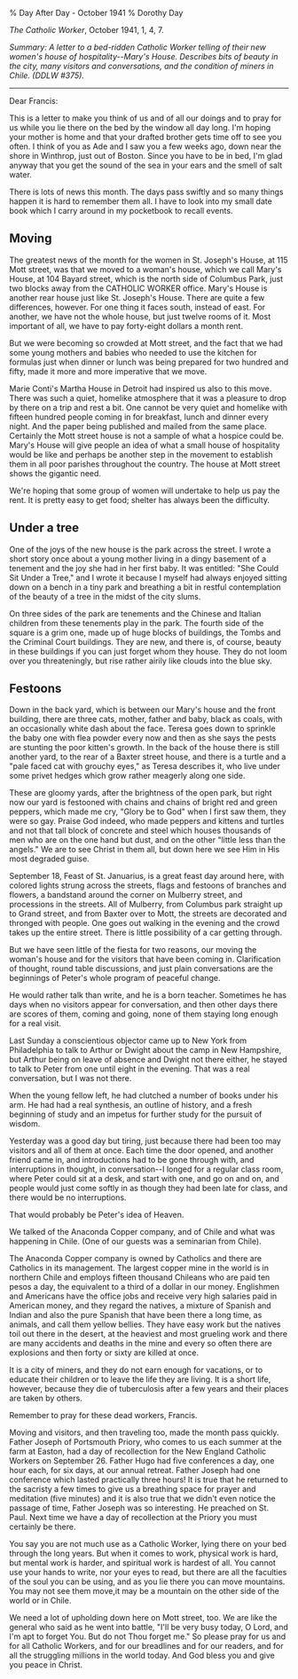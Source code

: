 % Day After Day - October 1941
% Dorothy Day

*The Catholic Worker*, October 1941, 1, 4, 7.

*Summary: A letter to a bed-ridden Catholic Worker telling of their new
women's house of hospitality--Mary's House. Describes bits of beauty in
the city, many visitors and conversations, and the condition of miners
in Chile. (DDLW \#375).*

****

Dear Francis:

This is a letter to make you think of us and of all our doings and to
pray for us while you lie there on the bed by the window all day long.
I'm hoping your mother is home and that your drafted brother gets time
off to see you often. I think of you as Ade and I saw you a few weeks
ago, down near the shore in Winthrop, just out of Boston. Since you have
to be in bed, I'm glad anyway that you get the sound of the sea in your
ears and the smell of salt water.

There is lots of news this month. The days pass swiftly and so many
things happen it is hard to remember them all. I have to look into my
small date book which I carry around in my pocketbook to recall events.

Moving
------

The greatest news of the month for the women in St. Joseph's House, at
115 Mott street, was that we moved to a woman's house, which we call
Mary's House, at 104 Bayard street, which is the north side of Columbus
Park, just two blocks away from the CATHOLIC WORKER office. Mary's House
is another rear house just like St. Joseph's House. There are quite a
few differences, however. For one thing it faces south, instead of east.
For another, we have not the whole house, but just twelve rooms of it.
Most important of all, we have to pay forty-eight dollars a month rent.

But we were becoming so crowded at Mott street, and the fact that we had
some young mothers and babies who needed to use the kitchen for formulas
just when dinner or lunch was being prepared for two hundred and fifty,
made it more and more imperative that we move.

Marie Conti's Martha House in Detroit had inspired us also to this move.
There was such a quiet, homelike atmosphere that it was a pleasure to
drop by there on a trip and rest a bit. One cannot be very quiet and
homelike with fifteen hundred people coming in for breakfast, lunch and
dinner every night. And the paper being published and mailed from the
same place. Certainly the Mott street house is not a sample of what a
hospice could be. Mary's House will give people an idea of what a small
house of hospitality would be like and perhaps be another step in the
movement to establish them in all poor parishes throughout the country.
The house at Mott street shows the gigantic need.

We're hoping that some group of women will undertake to help us pay the
rent. It is pretty easy to get food; shelter has always been the
difficulty.

Under a tree
------------

One of the joys of the new house is the park across the street. I wrote
a short story once about a young mother living in a dingy basement of a
tenement and the joy she had in her first baby. It was entitled: "She
Could Sit Under a Tree," and I wrote it because I myself had always
enjoyed sitting down on a bench in a tiny park and breathing a bit in
restful contemplation of the beauty of a tree in the midst of the city
slums.

On three sides of the park are tenements and the Chinese and Italian
children from these tenements play in the park. The fourth side of the
square is a grim one, made up of huge blocks of buildings, the Tombs and
the Criminal Court buildings. They are new, and there is, of course,
beauty in these buildings if you can just forget whom they house. They
do not loom over you threateningly, but rise rather airily like clouds
into the blue sky.

Festoons
--------

Down in the back yard, which is between our Mary's house and the front
building, there are three cats, mother, father and baby, black as coals,
with an occasionally white dash about the face. Teresa goes down to
sprinkle the baby one with flea powder every now and then as she says
the pests are stunting the poor kitten's growth. In the back of the
house there is still another yard, to the rear of a Baxter street house,
and there is a turtle and a "pale faced cat with grouchy eyes," as
Teresa describes it, who live under some privet hedges which grow rather
meagerly along one side.

These are gloomy yards, after the brightness of the open park, but right
now our yard is festooned with chains and chains of bright red and green
peppers, which made me cry, "Glory be to God" when I first saw them,
they were so gay. Praise God indeed, who made peppers and kittens and
turtles and not that tall block of concrete and steel which houses
thousands of men who are on the one hand but dust, and on the other
"little less than the angels." We are to see Christ in them all, but
down here we see Him in His most degraded guise.

September 18, Feast of St. Januarius, is a great feast day around here,
with colored lights strung across the streets, flags and festoons of
branches and flowers, a bandstand around the corner on Mulberry street,
and processions in the streets. All of Mulberry, from Columbus park
straight up to Grand street, and from Baxter over to Mott, the streets
are decorated and thronged with people. One goes out walking in the
evening and the crowd takes up the entire street. There is little
possibility of a car getting through.

But we have seen little of the fiesta for two reasons, our moving the
woman's house and for the visitors that have been coming in.
Clarification of thought, round table discussions, and just plain
conversations are the beginnings of Peter's whole program of peaceful
change.

He would rather talk than write, and he is a born teacher. Sometimes he
has days when no visitors appear for conversation, and then other days
there are scores of them, coming and going, none of them staying long
enough for a real visit.

Last Sunday a conscientious objector came up to New York from
Philadelphia to talk to Arthur or Dwight about the camp in New
Hampshire, but Arthur being on leave of absence and Dwight not there
either, he stayed to talk to Peter from one until eight in the evening.
That was a real conversation, but I was not there.

When the young fellow left, he had clutched a number of books under his
arm. He had had a real synthesis, an outline of history, and a fresh
beginning of study and an impetus for further study for the pursuit of
wisdom.

Yesterday was a good day but tiring, just because there had been too may
visitors and all of them at once. Each time the door opened, and another
friend came in, and introductions had to be gone through with, and
interruptions in thought, in conversation--I longed for a regular class
room, where Peter could sit at a desk, and start with one, and go on and
on, and people would just come softly in as though they had been late
for class, and there would be no interruptions.

That would probably be Peter's idea of Heaven.

We talked of the Anaconda Copper company, and of Chile and what was
happening in Chile. (One of our guests was a seminarian from Chile).

The Anaconda Copper company is owned by Catholics and there are
Catholics in its management. The largest copper mine in the world is in
northern Chile and employs fifteen thousand Chileans who are paid ten
pesos a day, the equivalent to a third of a dollar in our money.
Englishmen and Americans have the office jobs and receive very high
salaries paid in American money, and they regard the natives, a mixture
of Spanish and Indian and also the pure Spanish that have been there a
long time, as animals, and call them yellow bellies. They have easy work
but the natives toil out there in the desert, at the heaviest and most
grueling work and there are many accidents and deaths in the mine and
every so often there are explosions and then forty or sixty are killed
at once.

It is a city of miners, and they do not earn enough for vacations, or to
educate their children or to leave the life they are living. It is a
short life, however, because they die of tuberculosis after a few years
and their places are taken by others.

Remember to pray for these dead workers, Francis.

Moving and visitors, and then traveling too, made the month pass
quickly. Father Joseph of Portsmouth Priory, who comes to us each summer
at the farm at Easton, had a day of recollection for the New England
Catholic Workers on September 26. Father Hugo had five conferences a
day, one hour each, for six days, at our annual retreat. Father Joseph
had one conference which lasted practically three hours! It is true that
he returned to the sacristy a few times to give us a breathing space for
prayer and meditation (five minutes) and it is also true that we didn't
even notice the passage of time, Father Joseph was so interesting. He
preached on St. Paul. Next time we have a day of recollection at the
Priory you must certainly be there.

You say you are not much use as a Catholic Worker, lying there on your
bed through the long years. But when it comes to work, physical work is
hard, but mental work is harder, and spiritual work is hardest of all.
You cannot use your hands to write, nor your eyes to read, but there are
all the faculties of the soul you can be using, and as you lie there you
can move mountains. You may not see them move,it may be a mountain on
the other side of the world or in Chile.

We need a lot of upholding down here on Mott street, too. We are like
the general who said as he went into battle, "I'll be very busy today, O
Lord, and I'm apt to forget You. But do not Thou forget me." So please
pray for us and for all Catholic Workers, and for our breadlines and for
our readers, and for all the struggling millions in the world today. And
God bless you and give you peace in Christ.
